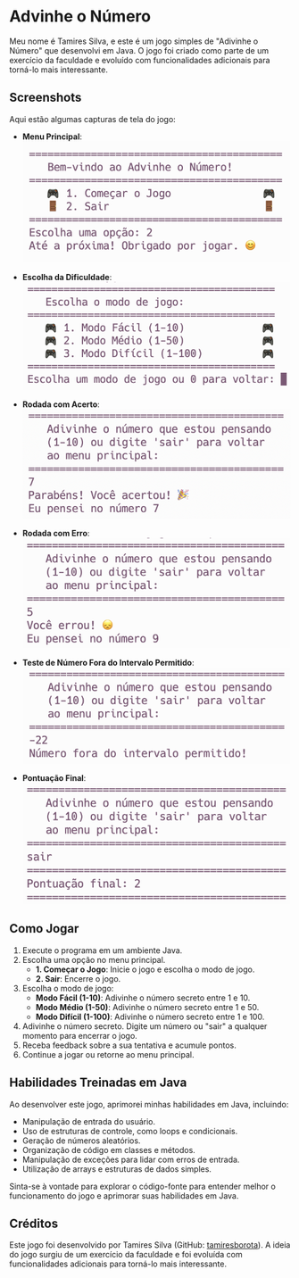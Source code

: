 # Advinhe o Número

Meu nome é Tamires Silva, e este é um jogo simples de "Adivinhe o Número" que desenvolvi em Java. O jogo foi criado como parte de um exercício da faculdade e evoluído com funcionalidades adicionais para torná-lo mais interessante.

## Screenshots

Aqui estão algumas capturas de tela do jogo:

- **Menu Principal**:
  ![Menu Principal](screenshots/menu_principal.png)

- **Escolha da Dificuldade**:
  ![Escolha da Dificuldade](screenshots/escolha_dificuldade.png)

- **Rodada com Acerto**:
  ![Rodada com Acerto](screenshots/rodada_acerto.png)

- **Rodada com Erro**:
  ![Rodada com Erro](screenshots/rodada_erro.png)

- **Teste de Número Fora do Intervalo Permitido**:
  ![Número Fora do Intervalo](screenshots/numero_fora_intervalo.png)

- **Pontuação Final**:
  ![Pontuação Final](screenshots/pontuacao_final.png)

## Como Jogar

1. Execute o programa em um ambiente Java.
2. Escolha uma opção no menu principal.
    - **1. Começar o Jogo**: Inicie o jogo e escolha o modo de jogo.
    - **2. Sair**: Encerre o jogo.
3. Escolha o modo de jogo:
    - **Modo Fácil (1-10)**: Adivinhe o número secreto entre 1 e 10.
    - **Modo Médio (1-50)**: Adivinhe o número secreto entre 1 e 50.
    - **Modo Difícil (1-100)**: Adivinhe o número secreto entre 1 e 100.
4. Adivinhe o número secreto. Digite um número ou "sair" a qualquer momento para encerrar o jogo.
5. Receba feedback sobre a sua tentativa e acumule pontos.
6. Continue a jogar ou retorne ao menu principal.

## Habilidades Treinadas em Java

Ao desenvolver este jogo, aprimorei minhas habilidades em Java, incluindo:

- Manipulação de entrada do usuário.
- Uso de estruturas de controle, como loops e condicionais.
- Geração de números aleatórios.
- Organização de código em classes e métodos.
- Manipulação de exceções para lidar com erros de entrada.
- Utilização de arrays e estruturas de dados simples.

Sinta-se à vontade para explorar o código-fonte para entender melhor o funcionamento do jogo e aprimorar suas habilidades em Java.

## Créditos

Este jogo foi desenvolvido por Tamires Silva (GitHub: [tamiresborota](https://github.com/tamiresborota)). A ideia do jogo surgiu de um exercício da faculdade e foi evoluída com funcionalidades adicionais para torná-lo mais interessante.

